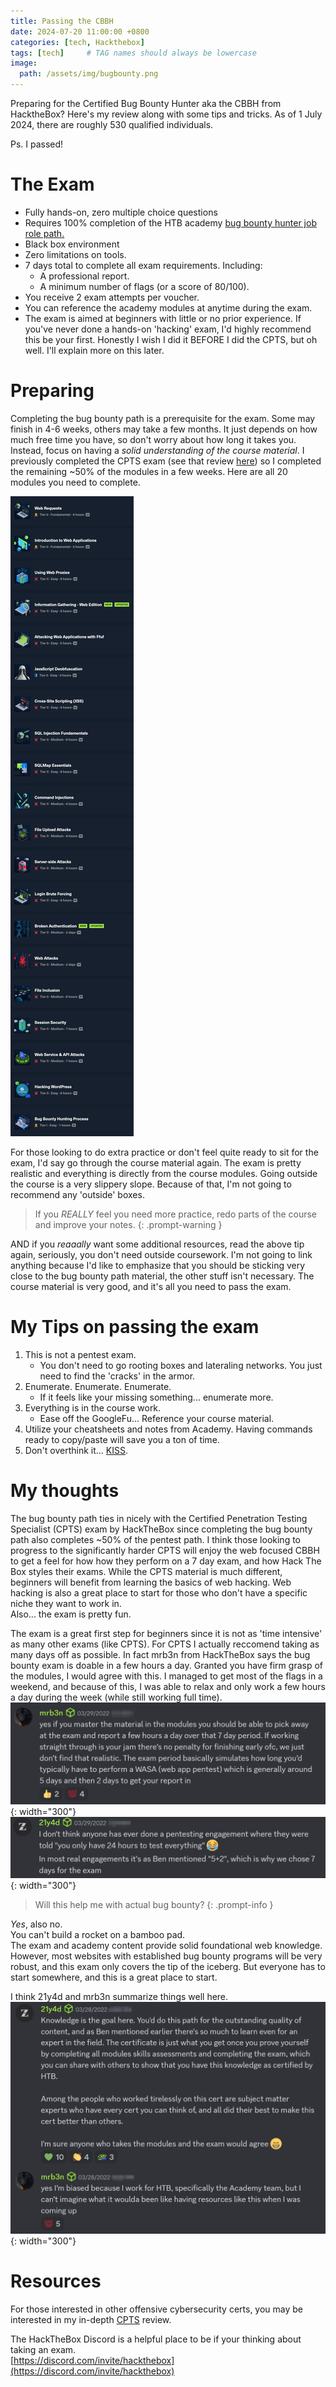 ```yaml
---
title: Passing the CBBH 
date: 2024-07-20 11:00:00 +0800
categories: [tech, Hackthebox]
tags: [tech]     # TAG names should always be lowercase
image: 
  path: /assets/img/bugbounty.png
---
```


Preparing for the Certified Bug Bounty Hunter aka the CBBH from HacktheBox? Here's my review along with some tips and tricks. As of 1 July 2024, there are roughly 530 qualified individuals.

Ps. I passed!

# The Exam

- Fully hands-on, zero multiple choice questions
- Requires 100% completion of the HTB academy [bug bounty hunter job role path.](https://academy.hackthebox.com/path/preview/bug-bounty-hunter)
- Black box environment
- Zero limitations on tools. 
- 7 days total to complete all exam requirements. Including:
	- A professional report.
	- A minimum number of flags (or a score of 80/100).
- You receive 2 exam attempts per voucher.
- You can reference the academy modules at anytime during the exam.
- The exam is aimed at beginners with little or no prior experience. If you've never done a hands-on 'hacking' exam, I'd highly recommend this be your first. Honestly I wish I did it BEFORE I did the CPTS, but oh well. I'll explain more on this later.

# Preparing

Completing the bug bounty path is a prerequisite for the exam. Some may finish in 4-6 weeks, others may take a few months. It just depends on how much free time you have, so don't worry about how long it takes you. Instead, focus on having a *solid understanding of the course material*. I previously completed the CPTS exam (see that review [here](https://cyberskies.org/posts/CPTS/)) so I completed the remaining ~50% of the modules in a few weeks. Here are all 20 modules you need to complete. 

![cbbh_modules](/assets/img/cbbh_modules.png)

For those looking to do extra practice or don't feel quite ready to sit for the exam, I'd say go through the course material again. The exam is pretty realistic and everything is directly from the course modules. Going outside the course is a very slippery slope. Because of that, I'm not going to recommend any 'outside' boxes.

> If you *REALLY* feel you need more practice, redo parts of the course and improve your notes. 
{: .prompt-warning }

AND if you *reaaally* want some additional resources, read the above tip again, seriously, you don't need outside coursework. I'm not going to link anything because I'd like to emphasize that you should be sticking very close to the bug bounty path material, the other stuff isn't necessary. The course material is very good, and it's all you need to pass the exam. 

# My Tips on passing the exam

1. This is not a pentest exam. 
	- You don't need to go rooting boxes and lateraling networks. You just need to find the 'cracks' in the armor. 
2. Enumerate. Enumerate. Enumerate. 
	- If it feels like your missing something... enumerate more.  
3. Everything is in the course work.
	- Ease off the GoogleFu... Reference your course material.
4. Utilize your cheatsheets and notes from Academy. Having commands ready to copy/paste will save you a ton of time. 
5. Don't overthink it... [KISS](https://cyberskies.org/posts/lifeprinciples/). 

# My thoughts

The bug bounty path ties in nicely with the Certified Penetration Testing Specialist (CPTS) exam by HackTheBox since completing the bug bounty path also completes ~50% of the pentest path. I think those looking to progress to the significantly harder CPTS will enjoy the web focused CBBH to get a feel for how how they perform on a 7 day exam, and how Hack The Box styles their exams. While the CPTS material is much different, beginners will benefit from learning the basics of web hacking. Web hacking is also a great place to start for those who don't have a specific niche they want to work in.   
Also... the exam is pretty fun. 

The exam is a great first step for beginners since it is not as 'time intensive' as many other exams (like CPTS). For CPTS I actually reccomend taking as many days off as possible. In fact mrb3n from HackTheBox says the bug bounty exam is doable in a few hours a day. Granted you have firm grasp of the modules, I would agree with this. I managed to get most of the flags in a weekend, and because of this, I was able to relax and only work a few hours a day during the week (while still working full time).  
![discord1](/assets/img/htb_discord1.png){: width="300"}  
![discord2](/assets/img/htb_discord2.png){: width="300"}  

> Will this help me with actual bug bounty? 
{: .prompt-info }

*Yes*, also no.  
You can't build a rocket on a bamboo pad.   
The exam and academy content provide solid foundational web knowledge. However, most websites with established bug bounty programs will be very robust, and this exam only covers the tip of the iceberg. But everyone has to start somewhere, and this is a great place to start. 

I think 21y4d and mrb3n summarize things well here. 
![Discord3](/assets/img/htb_discord3.png){: width="300"}  

# Resources

For those interested in other offensive cybersecurity certs, you may be interested in my in-depth [CPTS](https://cyberskies.org/posts/CPTS/) review.   

The HackTheBox Discord is a helpful place to be if your thinking about taking an exam.   
[https://discord.com/invite/hackthebox](https://discord.com/invite/hackthebox)


  
